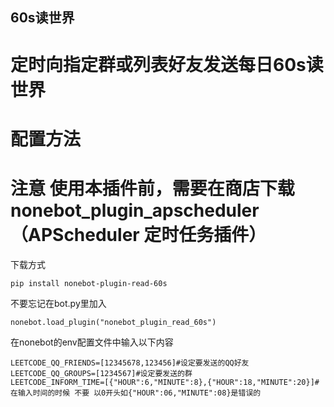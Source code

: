 ## 60s读世界
# 定时向指定群或列表好友发送每日60s读世界
# 配置方法
# 注意 使用本插件前，需要在商店下载nonebot_plugin_apscheduler（APScheduler 定时任务插件）
下载方式
```
pip install nonebot-plugin-read-60s 
```
不要忘记在bot.py里加入
```
nonebot.load_plugin("nonebot_plugin_read_60s")
```
在nonebot的env配置文件中输入以下内容
```
LEETCODE_QQ_FRIENDS=[12345678,123456]#设定要发送的QQ好友
LEETCODE_QQ_GROUPS=[1234567]#设定要发送的群
LEETCODE_INFORM_TIME=[{"HOUR":6,"MINUTE":8},{"HOUR":18,"MINUTE":20}]#在输入时间的时候 不要 以0开头如{"HOUR":06,"MINUTE":08}是错误的
```
